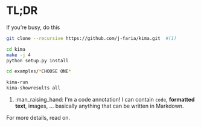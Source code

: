 # TL;DR

If you’re busy, do this

```sh
git clone --recursive https://github.com/j-faria/kima.git  #(1)

cd kima
make -j 4
python setup.py install

cd examples/*CHOOSE ONE*

kima-run
kima-showresults all
```

1.  :man_raising_hand: I'm a code annotation! I can contain `code`, __formatted
    text__, images, ... basically anything that can be written in Markdown.


For more details, read on.